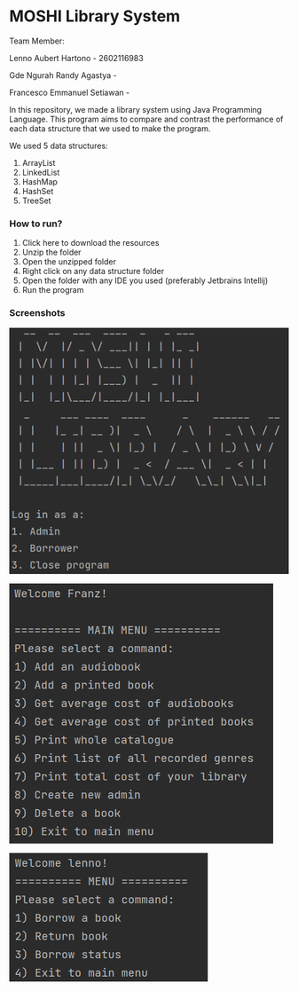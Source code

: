 # MOSHI Library System

Team Member:

Lenno Aubert Hartono - 2602116983

Gde Ngurah Randy Agastya - 

Francesco Emmanuel Setiawan - 



In this repository, we made a library system using Java Programming Language. This program aims to compare and contrast the performance of each data structure that we used to make the program.

We used 5 data structures:

1. ArrayList
2. LinkedList
3. HashMap
4. HashSet
5. TreeSet



### How to run?

1. Click here to download the resources
2. Unzip the folder
3. Open the unzipped folder
4. Right click on any data structure folder
5. Open the folder with any IDE you used (preferably Jetbrains Intellij)
6. Run the program



### Screenshots

![home](img\home.png)



![admin-menu](img\admin-menu.png)



![borrower-menu](img\borrower-menu.png)